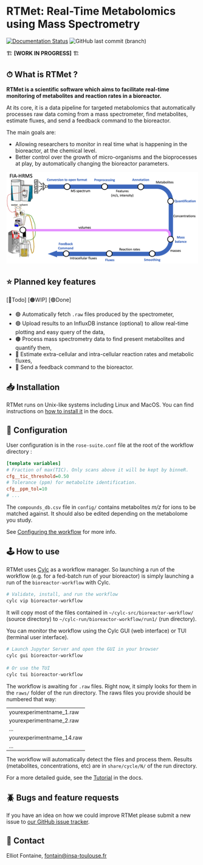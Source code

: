 # RTMet: Real-Time Metabolomics using Mass Spectrometry
[![Documentation Status](https://readthedocs.org/projects/rtmet/badge/?version=latest)](https://rtmet.readthedocs.io/en/latest/?badge=latest) ![GitHub last commit (branch)](https://img.shields.io/github/last-commit/MetaboHUB-MetaToul-FluxoMet/RTMet/main)


🏗 **[WORK IN PROGRESS]** 🏗

## ⏱ What is RTMet ?

**RTMet is a scientific software which aims to facilitate real-time monitoring of metabolites and reaction rates in a bioreactor.**

At its core, it is a data pipeline for targeted metabolomics that automatically processes raw data coming from a mass spectrometer, find metabolites, estimate fluxes, and send a feedback command to the bioreactor.

The main goals are:
- Allowing researchers to monitor in real time what is happening in the bioreactor, at the chemical level.
- Better control over the growth of micro-organisms and the bioprocesses at play, by automatically changing the bioreactor parameters.

![Workflow Diagram](/workflow.png?raw=true "RTMet Workflow")

## ⭐️ Planned key features

[🔴Todo] [🟠WIP] [🟢Done]

- 🟢 Automatically fetch `.raw` files produced by the spectrometer,
- 🟢 Upload results to an InfluxDB instance (optional) to allow real-time plotting and easy query of the data,
- 🟠 Process mass spectrometry data to find present metabolites and quantify them,
- 🔴 Estimate extra-cellular and intra-cellular reaction rates and metabolic fluxes,
- 🔴 Send a feedback command to the bioreactor.

## 📥 Installation

RTMet runs on Unix-like systems including Linux and MacOS. You can find instructions on [how to install it](https://rtmet.readthedocs.io/en/latest/getting_started/installation.html) in the docs.

## 📝 Configuration

User configuration is in the `rose-suite.conf` file at the root of the workflow directory :

```ini
[template variables]
# Fraction of max(TIC). Only scans above it will be kept by binneR.
cfg__tic_threshold=0.50
# Tolerance (ppm) for metabolite identification.
cfg__ppm_tol=10
# ...
```

The `compounds_db.csv` file in `config/` contains metabolites *m/z* for ions to be matched against. It should also be edited depending on the metabolome you study.

See [Configuring the workflow](https://rtmet.readthedocs.io/en/latest/getting_started/user_config.html) for more info.

## 🕹 How to use

RTMet uses [Cylc](https://github.com/cylc/cylc-flow) as a workflow manager. So launching a run of the workflow (e.g. for a fed-batch run of your bioreactor) is simply launching a run of the `bioreactor-workflow` with Cylc.

```bash
# Validate, install, and run the workflow
cylc vip bioreactor-workflow
```

It will copy most of the files contained in `~/cylc-src/bioreactor-workflow/` (source directory) to `~/cylc-run/bioreactor-workflow/run1/` (run directory).

You can monitor the workflow using the Cylc GUI (web interface) or TUI (terminal user interface).
```bash
# Launch Jupyter Server and open the GUI in your browser
cylc gui bioreactor-workflow

# Or use the TUI
cylc tui bioreactor-workflow
```

The workflow is awaiting for `.raw` files. Right now, it simply looks for them in the `raws/` folder of the run directory.
The raws files you provide should be numbered that way: 

|          |
| -------- |
| yourexperimentname_1.raw  |
| yourexperimentname_2.raw  |
| ...                       |
| yourexperimentname_14.raw |
| ...                       |


The workflow will automatically detect the files and process them. Results (metabolites, concentrations, etc) are in `share/cycle/N/` of the run directory. 

For a more detailed guide, see the [Tutorial](https://rtmet.readthedocs.io/en/latest/getting_started/tutorial.html) in the docs.

## 🪲 Bugs and feature requests

If you have an idea on how we could improve RTMet please submit a new issue
to [our GitHub issue tracker](https://github.com/MetaboHUB-MetaToul-FluxoMet/RTMet/issues).

## 📧 Contact

Elliot Fontaine, fontain@insa-toulouse.fr
